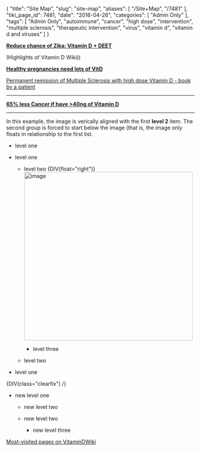 {
    "title": "Site Map",
    "slug": "site-map",
    "aliases": [
        "/Site+Map",
        "/7481"
    ],
    "tiki_page_id": 7481,
    "date": "2016-04-26",
    "categories": [
        "Admin Only"
    ],
    "tags": [
        "Admin Only",
        "autoimmune",
        "cancer",
        "high dose",
        "intervention",
        "multiple sclerosis",
        "therapeutic intervention",
        "virus",
        "vitamin d",
        "vitamin d and viruses"
    ]
}


**[Reduce chance of Zika: Vitamin D + DEET](/posts/how-to-significantly-reduce-your-risk-of-contracting-the-zika-virus)** 

(Highlights of Vitamin D Wiki))

 **[Healthy pregnancies need lots of VitD](/posts/healthy-pregnancies-need-lots-of-vitamin-d)** 

[Permanent remission of Multiple Sclerosis with high dose Vitamin D - book by a patient](/posts/multiple-sclerosis-and-lots-of-vitamin-d-book-by-patient-on-coimbra-protocol)

---

 **[65% less Cancer if have >40ng of Vitamin D](/posts/cancer-risk-reduced-65-percent-by-vitamin-d-levels-greater-than-40-nanograms)** 

---

In this example, the image is verically aligned with the first  **level 2**  item. The second group is forced to start below the image (that is, the image only floats in relationship to the first list.

* level one

* level one

   * level two {DIV(float="right")} <img src="/attachments/d3.mock.jpg" alt="image" width="450">

      * level three

   * level two

* level one

{DIV(class="clearfix") /}

* new level one

   * new level two

   * new level two

      * new level three

[Most-visited pages on VitaminDWiki](/posts/most-visited-pages-on-vitamindwiki)